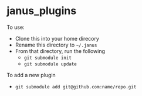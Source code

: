 janus_plugins
=============
To use:
* Clone this into your home direcory
* Rename this directory to `~/.janus`
* From that directory, run the following
  * `git submodule init`
  * `git submodule update`

To add a new plugin
* `git submodule add git@github.com:name/repo.git`
